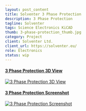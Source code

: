 ```yaml
---
layout: post_content
title: Solventer 3 Phase Protection
description: 3 Phase Protection
tagline: Solventer
tags: Science Electronics KiCAD
thumb: 3-phase-protection_thumb.jpg
category: Project
client: Solventer Ltd.
client_url: https://solventer.eu/
role: Electronics
status: wip
---
```

<section>
<div class="box alt">
        <div class="row uniform 50%">
            <div class="6u 6u(small) 10u(vsmall) 12u(xsmall)">
                <a href="#" class="image fit shadow">
                    <h4 class="overlay"><span>3 Phase Protection 3D View</span></h4>
                    <img src="{{ site.url_dir }}img/3-phase-protection_thumb.jpg" data-src="{{ site.url_dir }}img/3-phase-protection_thumb.jpg" alt="3 Phase Protection 3D View" class="lazyload">
                </a>
            </div>
            <div class="6u 6u(small) 10u(vsmall) 12u(xsmall)">
                <a href="#" class="image fit shadow">
                    <h4 class="overlay"><span>3 Phase Protection Screenshot</span></h4>
                    <img src="{{ site.url_dir }}img/3-phase-protection_screenshot_1.jpg" data-src="{{ site.url_dir }}img/3-phase-protection_screenshot_1.jpg" alt="3 Phase Protection Screenshot" class="lazyload">
                </a>
            </div>
        </div>
    </div>
</section>